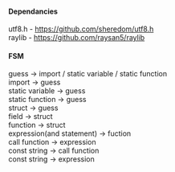 #### Dependancies
utf8.h - https://github.com/sheredom/utf8.h  
raylib - https://github.com/raysan5/raylib

#### FSM
guess -> import / static variable / static function  
import -> guess  
static variable -> guess  
static function -> guess  
struct -> guess  
    field -> struct  
    function -> struct  
        expression(and statement) -> fuction  
            call function -> expression  
                const string -> call function  
            const string -> expression  